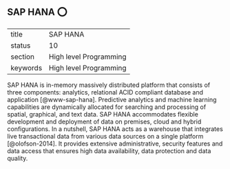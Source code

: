 ## SAP HANA :o:


|          |                        |
| -------- | ---------------------- |
| title    | SAP HANA               | 
| status   | 10                     |
| section  | High level Programming |
| keywords | High level Programming |



SAP HANA is in-memory massively distributed platform that consists of
three components: analytics, relational ACID compliant database and
application [@www-sap-hana]. Predictive analytics and machine
learning capabilities are dynamically allocated for searching and
processing of spatial, graphical, and text data.  SAP HANA
accommodates flexible development and deployment of data on premises,
cloud and hybrid configurations.  In a nutshell, SAP HANA acts as a
warehouse that integrates live transactional data from various data
sources on a single platform [@olofson-2014]. It provides
extensive administrative, security features and data access that
ensures high data availability, data protection and data quality.


   

